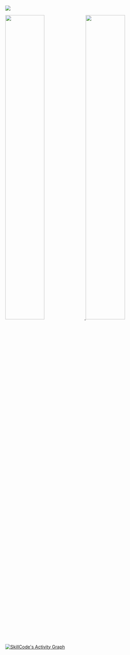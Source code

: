 <br/>
<img align="center" src="https://github-readme-stats.vercel.app/api/top-langs/?username=zskillcode&show_icons=true&theme=gruvbox&hide_border=true" />
<br/>
<p align="left">
  <a href="https://skillcode.dev">
  <img width="49.5%" src="https://github-readme-stats.vercel.app/api?username=zskillcode&show_icons=true&theme=gruvbox&hide_border=true" />
  <img width="49.5%" src="https://github-readme-streak-stats.herokuapp.com/?user=zskillcode&theme=gruvbox&hide_border=true" />  
  </a>
</p>
<br>

[![SkillCode's Activity Graph](https://activity-graph.herokuapp.com/graph?username=zskillcode&custom_title=SkillCode's%20Contribution%20Graph&theme=gruvbox&bg_color=282828&hide_border=true&line=d1a01f&point=c58545)](https://skillcode.dev)

